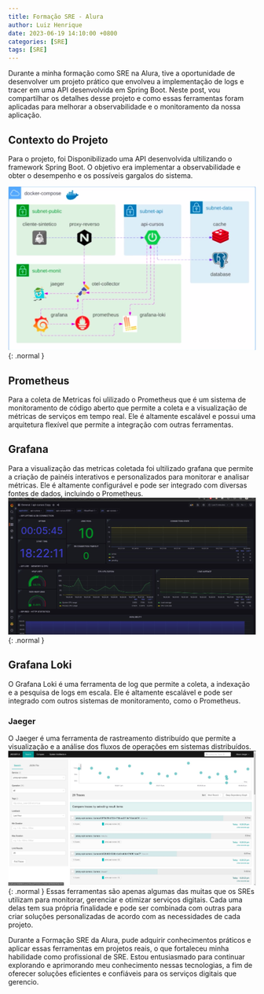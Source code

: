 ```yaml
---
title: Formação SRE - Alura
author: Luiz Henrique
date: 2023-06-19 14:10:00 +0800
categories: [SRE]
tags: [SRE]
--- 
```


Durante a minha formação como SRE na Alura, tive a oportunidade de desenvolver um projeto prático que envolveu a implementação de logs e tracer em uma API desenvolvida em Spring Boot. Neste post, vou compartilhar os detalhes desse projeto e como essas ferramentas foram aplicadas para melhorar a observabilidade e o monitoramento da nossa aplicação.

## Contexto do Projeto
Para o projeto, foi Disponibilizado uma API  desenvolvida  ultilizando o framework Spring Boot. O objetivo era implementar a  observabilidade e obter o desempenho e os possíveis gargalos do sistema.


![Desktop View](/assets/img/post/Arquitetura-forma%C3%A7%C3%A3o-SRE.png ){: .normal }

## Prometheus
Para a coleta de Metricas foi ulilizado o  Prometheus que  é um sistema de monitoramento de código aberto que permite a coleta e a visualização de métricas de serviços em tempo real. Ele é altamente escalável e possui uma arquitetura flexível que permite a integração com outras ferramentas.

## Grafana
Para a visualização das metricas coletada foi ultilizado grafana que permite a criação de painéis interativos e personalizados para monitorar e analisar métricas. Ele é altamente configurável e pode ser integrado com diversas fontes de dados, incluindo o Prometheus.
![Desktop View](/assets/img/post/grafana.jpeg){: .normal }
## Grafana Loki 
O Grafana Loki é uma ferramenta de log que permite a coleta, a indexação e a pesquisa de logs em escala. Ele é altamente escalável e pode ser integrado com outros sistemas de monitoramento, como o Prometheus.

### Jaeger 

O Jaeger é uma ferramenta de rastreamento distribuído que permite a visualização e a análise dos fluxos de operações em sistemas distribuídos.
![Desktop View](/assets/img/post/jaeger.jpeg){: .normal }
Essas ferramentas são apenas algumas das muitas que os SREs utilizam para monitorar, gerenciar e otimizar serviços digitais. Cada uma delas tem sua própria finalidade e pode ser combinada com outras para criar soluções personalizadas de acordo com as necessidades de cada projeto.

Durante a Formação SRE da Alura, pude adquirir conhecimentos práticos e aplicar essas ferramentas em projetos reais, o que fortaleceu minha habilidade como profissional de SRE. Estou entusiasmado para continuar explorando e aprimorando meu conhecimento nessas tecnologias, a fim de oferecer soluções eficientes e confiáveis para os serviços digitais que gerencio.